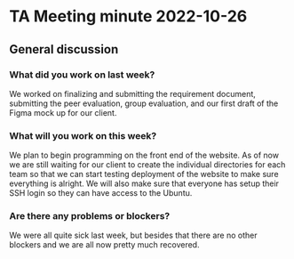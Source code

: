 # TA Meeting minute 2022-10-26

## General discussion

### What did you work on last week?
We worked on finalizing and submitting the requirement document, submitting the peer evaluation, group evaluation, and our first draft of the Figma mock up for our client.

### What will you work on this week?
We plan to begin programming on the front end of the website. As of now we are still waiting for our client to create the individual directories for each team so that we can start testing deployment of the website to make sure everything is alright.
We will also make sure that everyone has setup their SSH login so they can have access to the Ubuntu.

### Are there any problems or blockers?
We were all quite sick last week, but besides that there are no other blockers and we are all now pretty much recovered.

